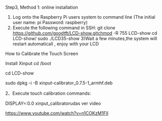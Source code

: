 Step3, Method 1: online installation
1) Log onto the Raspberry Pi users system to command line (The initial user name: pi Password: raspberry) 
2) Execute the following command in SSH: 
 git clone https://github.com/goodtft/LCD-show.gitchmod -R 755 LCD-show cd LCD-show/ sudo ./LCD35-show 
3)Wait a few minutes,the system will restart automaticall , enjoy with your LCD


How to Calibrate the Touch Screen 

Install Xinput
cd /boot

cd LCD-show

sudo dpkg -i -B xinput-calibrator_0.7.5-1_armhf.deb

 
2、Execute touch calibration commands: 

DISPLAY=:0.0 xinput_calibratorudas ver video 

  https://www.youtube.com/watch?v=n1COKzM1FlI


